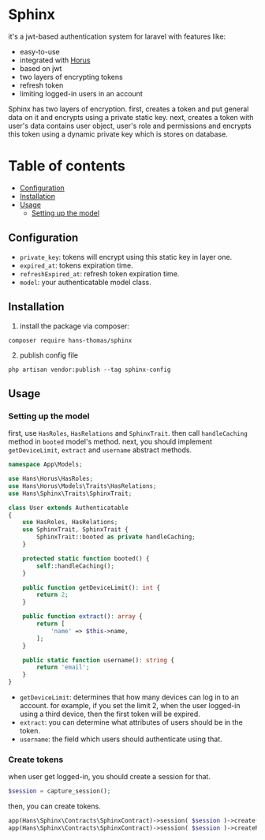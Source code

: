 # Sphinx

it's a jwt-based authentication system for laravel with features like:

- easy-to-use
- integrated with [Horus](https://github.com/hans-thomas/horus)
- based on jwt
- two layers of encrypting tokens
- refresh token
- limiting logged-in users in an account

Sphinx has two layers of encryption. first, creates a token and put general data on it and encrypts using a private
static key. next, creates a token with user's data contains user object, user's role and permissions and encrypts this
token using a dynamic private key which is stores on database.

# Table of contents

- [Configuration](#configuration)
- [Installation](#installation)
- [Usage](#usage)
    - [Setting up the model](#setting-up-the-model)

## Configuration

- `private_key`: tokens will encrypt using this static key in layer one.
- `expired_at`: tokens expiration time.
- `refreshExpired_at`: refresh token expiration time.
- `model`: your authenticatable model class.

## Installation

1. install the package via composer:

```shell
composer require hans-thomas/sphinx
```

2. publish config file

```shell
php artisan vendor:publish --tag sphinx-config
```

## Usage

### Setting up the model

first, use `HasRoles`, `HasRelations` and `SphinxTrait`. then call `handleCaching` method in `booted` model's method.
next, you should implement `getDeviceLimit`, `extract` and `username` abstract methods.

```php
namespace App\Models;

use Hans\Horus\HasRoles;
use Hans\Horus\Models\Traits\HasRelations;
use Hans\Sphinx\Traits\SphinxTrait;

class User extends Authenticatable
{
    use HasRoles, HasRelations;
    use SphinxTrait, SphinxTrait {
        SphinxTrait::booted as private handleCaching;
    }

    protected static function booted() {
        self::handleCaching();
    }

    public function getDeviceLimit(): int {
        return 2;
    }

    public function extract(): array {
        return [
            'name' => $this->name,
        ];
    }

    public static function username(): string {
        return 'email';
    }
}
```

- `getDeviceLimit`: determines that how many devices can log in to an account. for example, if you set the limit 2, when
  the user logged-in using a third device, then the first token will be expired.
- `extract`: you can determine what attributes of users should be in the token.
- `username`: the field which users should authenticate using that.

### Create tokens

when user get logged-in, you should create a session for that.

```php
$session = capture_session();
```

then, you can create tokens.

```php
app(Hans\Sphinx\Contracts\SphinxContract)->session( $session )->create( $user )->accessToken(); // returns access token
app(Hans\Sphinx\Contracts\SphinxContract)->session( $session )->createRefreshToken( $user )->refreshToken(); // returns refresh token
```